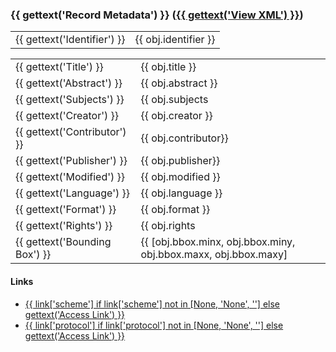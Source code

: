 ### {{ gettext('Record Metadata') }} ([{{ gettext('View XML') }}](%7B%7B-obj.xml_url-%7D%7D))

|                             |                      |
| --------------------------- | -------------------- |
| {{ gettext('Identifier') }} | {{ obj.identifier }} |

|                               |                                                                                |
| ----------------------------- | ------------------------------------------------------------------------------ |
| {{ gettext('Title') }}        | {{ obj.title }}                                                                |
| {{ gettext('Abstract') }}     | {{ obj.abstract }}                                                             |
| {{ gettext('Subjects') }}     | {{ obj.subjects|join(',') }}                                                   |
| {{ gettext('Creator') }}      | {{ obj.creator }}                                                              |
| {{ gettext('Contributor') }}  | {{ obj.contributor}}                                                           |
| {{ gettext('Publisher') }}    | {{ obj.publisher}}                                                             |
| {{ gettext('Modified') }}     | {{ obj.modified }}                                                             |
| {{ gettext('Language') }}     | {{ obj.language }}                                                             |
| {{ gettext('Format') }}       | {{ obj.format }}                                                               |
| {{ gettext('Rights') }}       | {{ obj.rights|join(',') }}                                                     |
| {{ gettext('Bounding Box') }} | {{ \[obj.bbox.minx, obj.bbox.miny, obj.bbox.maxx, obj.bbox.maxy\]|join(',') }} |

#### Links

  - [{{ link\['scheme'\] if link\['scheme'\] not in \[None, 'None', ''\]
    else gettext('Access Link') }}](%7B%7B-link%5B'url'%5D-%7D%7D)
  - [{{ link\['protocol'\] if link\['protocol'\] not in \[None, 'None',
    ''\] else gettext('Access Link')
    }}](%7B%7B-link%5B'url'%5D-%7D%7D)
